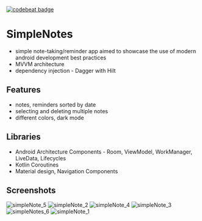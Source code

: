 [![codebeat badge](https://codebeat.co/badges/5fb63ef2-6590-419f-bd5e-19d9942688e1)](https://codebeat.co/projects/github-com-yerdaulet1991-simplenotes-master)
# SimpleNotes
* simple note-taking/reminder app aimed to showcase the use of modern android development best practices
* MVVM architecture
* dependency injection - Dagger with Hilt
## Features
* notes, reminders sorted by date 
* selecting and deleting multiple notes
* different colors, dark mode
## Libraries
* Android Architecture Components - Room, ViewModel, WorkManager, LiveData, Lifecycles
* Kotlin Coroutines 
* Material design, Navigation Components
## Screenshots
![simpleNote_5](https://user-images.githubusercontent.com/57751305/105806134-a10f4900-5fcd-11eb-88b9-07570a44e59f.png)
![simpleNote_2](https://user-images.githubusercontent.com/57751305/105806143-a371a300-5fcd-11eb-87e4-cad6959b1eae.png)
![simpleNote_4](https://user-images.githubusercontent.com/57751305/105806163-aa001a80-5fcd-11eb-91fd-418b21ed2956.png)
![simpleNote_3](https://user-images.githubusercontent.com/57751305/105806166-ab314780-5fcd-11eb-83b7-a59e83a296af.png)
![simpleNotes_6](https://user-images.githubusercontent.com/57751305/105806167-ac627480-5fcd-11eb-88d1-bfd966123e4b.png)
![simpleNote_1](https://user-images.githubusercontent.com/57751305/105806170-acfb0b00-5fcd-11eb-97ac-1a45e860dc6b.png)

